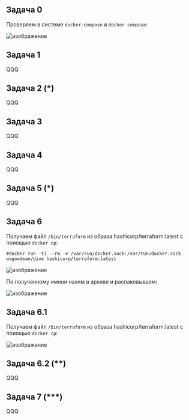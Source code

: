 ## Задача 0
Проверяем в системе ```docker-compose``` и ```docker compose```:

![изображение](https://github.com/user-attachments/assets/2ca1829e-acaa-450d-9a9a-09e588d6e400)


## Задача 1
QQQ


## Задача 2 (*)
QQQ


## Задача 3
QQQ


## Задача 4
QQQ


## Задача 5 (*)
QQQ


## Задача 6
Получаем файл ```/bin/terraform``` из образа hashicorp/terraform:latest с поиощью ```docker cp```:

 ```#docker run -ti --rm -v /var/run/docker.sock:/var/run/docker.sock wagoodman/dive hashicorp/terraform:latest```
 
![изображение](https://github.com/user-attachments/assets/40c0c970-a71f-4429-8cd4-c9b5125ea11f)

По полученному имени нахим в архиве и распаковываем:

![изображение](https://github.com/user-attachments/assets/4c05d63f-c3ef-467c-92a7-5c5a81d5e989)



## Задача 6.1
Получаем файл ```/bin/terraform``` из образа hashicorp/terraform:latest с поиощью ```docker cp```:

![изображение](https://github.com/user-attachments/assets/dd0d2d68-2ac9-4e1b-ba9c-0276cf6ed9e1)


## Задача 6.2 (**)
QQQ


## Задача 7 (***)
QQQ
